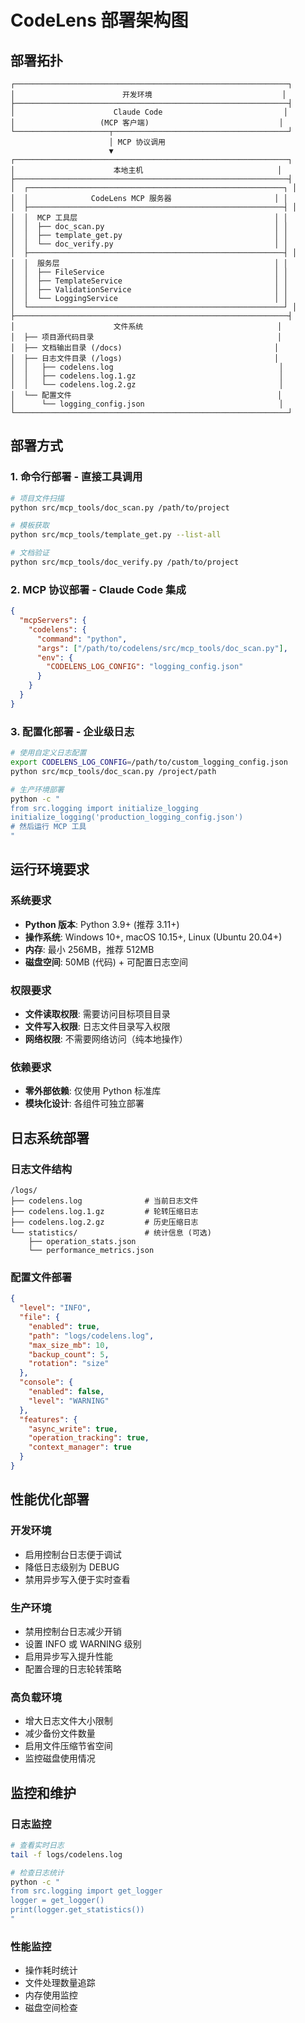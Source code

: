 
# CodeLens 部署架构图

## 部署拓扑

```
┌─────────────────────────────────────────────────────────────┐
│                        开发环境                             │
├─────────────────────────────────────────────────────────────┤
│                      Claude Code                           │
│                   (MCP 客户端)                             │
└─────────────────────┬───────────────────────────────────────┘
                      │ MCP 协议调用
                      ▼
┌─────────────────────────────────────────────────────────────┐
│                      本地主机                              │
├─────────────────────────────────────────────────────────────┤
│  ┌─────────────────────────────────────────────────────────┐ │
│  │              CodeLens MCP 服务器                       │ │
│  ├─────────────────────────────────────────────────────────┤ │
│  │  MCP 工具层                                            │ │
│  │  ├── doc_scan.py                                      │ │
│  │  ├── template_get.py                                  │ │
│  │  └── doc_verify.py                                    │ │
│  ├─────────────────────────────────────────────────────────┤ │
│  │  服务层                                                │ │
│  │  ├── FileService                                      │ │
│  │  ├── TemplateService                                  │ │
│  │  ├── ValidationService                                │ │
│  │  └── LoggingService                                   │ │
│  └─────────────────────────────────────────────────────────┘ │
├─────────────────────────────────────────────────────────────┤
│                      文件系统                              │
│  ├── 项目源代码目录                                         │
│  ├── 文档输出目录 (/docs)                                  │
│  ├── 日志文件目录 (/logs)                                  │
│  │   ├── codelens.log                                     │
│  │   ├── codelens.log.1.gz                                │
│  │   └── codelens.log.2.gz                                │
│  └── 配置文件                                              │
│      └── logging_config.json                              │
└─────────────────────────────────────────────────────────────┘
```

## 部署方式

### 1. **命令行部署** - 直接工具调用
```bash
# 项目文件扫描
python src/mcp_tools/doc_scan.py /path/to/project

# 模板获取
python src/mcp_tools/template_get.py --list-all

# 文档验证
python src/mcp_tools/doc_verify.py /path/to/project
```

### 2. **MCP 协议部署** - Claude Code 集成
```json
{
  "mcpServers": {
    "codelens": {
      "command": "python",
      "args": ["/path/to/codelens/src/mcp_tools/doc_scan.py"],
      "env": {
        "CODELENS_LOG_CONFIG": "logging_config.json"
      }
    }
  }
}
```

### 3. **配置化部署** - 企业级日志
```bash
# 使用自定义日志配置
export CODELENS_LOG_CONFIG=/path/to/custom_logging_config.json
python src/mcp_tools/doc_scan.py /project/path

# 生产环境部署
python -c "
from src.logging import initialize_logging
initialize_logging('production_logging_config.json')
# 然后运行 MCP 工具
"
```

## 运行环境要求

### **系统要求**
- **Python 版本**: Python 3.9+ (推荐 3.11+)
- **操作系统**: Windows 10+, macOS 10.15+, Linux (Ubuntu 20.04+)
- **内存**: 最小 256MB，推荐 512MB
- **磁盘空间**: 50MB (代码) + 可配置日志空间

### **权限要求**
- **文件读取权限**: 需要访问目标项目目录
- **文件写入权限**: 日志文件目录写入权限
- **网络权限**: 不需要网络访问（纯本地操作）

### **依赖要求**
- **零外部依赖**: 仅使用 Python 标准库
- **模块化设计**: 各组件可独立部署

## 日志系统部署

### **日志文件结构**
```
/logs/
├── codelens.log              # 当前日志文件
├── codelens.log.1.gz         # 轮转压缩日志
├── codelens.log.2.gz         # 历史压缩日志
└── statistics/               # 统计信息 (可选)
    ├── operation_stats.json
    └── performance_metrics.json
```

### **配置文件部署**
```json
{
  "level": "INFO",
  "file": {
    "enabled": true,
    "path": "logs/codelens.log",
    "max_size_mb": 10,
    "backup_count": 5,
    "rotation": "size"
  },
  "console": {
    "enabled": false,
    "level": "WARNING"
  },
  "features": {
    "async_write": true,
    "operation_tracking": true,
    "context_manager": true
  }
}
```

## 性能优化部署

### **开发环境**
- 启用控制台日志便于调试
- 降低日志级别为 DEBUG
- 禁用异步写入便于实时查看

### **生产环境**
- 禁用控制台日志减少开销
- 设置 INFO 或 WARNING 级别
- 启用异步写入提升性能
- 配置合理的日志轮转策略

### **高负载环境**
- 增大日志文件大小限制
- 减少备份文件数量
- 启用文件压缩节省空间
- 监控磁盘使用情况

## 监控和维护

### **日志监控**
```bash
# 查看实时日志
tail -f logs/codelens.log

# 检查日志统计
python -c "
from src.logging import get_logger
logger = get_logger()
print(logger.get_statistics())
"
```

### **性能监控**
- 操作耗时统计
- 文件处理数量追踪
- 内存使用监控
- 磁盘空间检查
